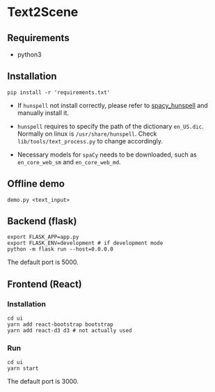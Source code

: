 # Text2Scene

## Requirements
* python3

## Installation

```
pip install -r 'requirements.txt'
```

* If `hunspell` not install correctly, please refer to [spacy_hunspell](https://github.com/tokestermw/spacy_hunspell/blob/master/README.md) and manually install it.

* `hunspell` requires to specify the path of the dictionary `en_US.dic`. Normally on linux is `/usr/share/hunspell`. Check `lib/tools/text_process.py` to change accordingly.

* Necessary models for `spaCy` needs to be downloaded, such as `en_core_web_sm` and `en_core_web_md`.

## Offline demo
```
demo.py <text_input>
```

## Backend (flask)
```
export FLASK_APP=app.py
export FLASK_ENV=development # if development mode
python -m flask run --host=0.0.0.0
```
The default port is 5000.

## Frontend (React)

### Installation
```
cd ui
yarn add react-bootstrap bootstrap
yarn add react-d3 d3 # not actually used
```

### Run
```
cd ui
yarn start
```

The default port is 3000.

